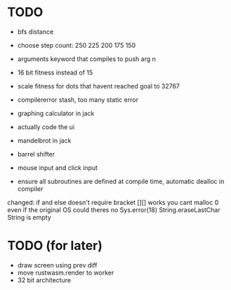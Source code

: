 # TODO

* bfs distance
* choose step count: 250 225 200 175 150
* arguments keyword that compiles to push arg n
* 16 bit fitness instead of 15
* scale fitness for dots that havent reached goal to 32767

* compilererror stash, too many static error
* graphing calculator in jack
* actually code the ui
* mandelbrot in jack
* barrel shifter
* mouse input and click input
* ensure all subroutines are defined at compile time, automatic dealloc in compiler

changed:
if and else doesn't require bracket
[][] works
you cant malloc 0 even if the original OS could
theres no Sys.error(18) String.eraseLastChar String is empty


# TODO (for later)
* draw screen using prev diff
* move rustwasm.render to worker
* 32 bit architecture